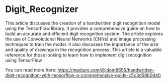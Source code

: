# Digit_Recognizer

This article discusses the creation of a handwritten digit recognition model using the TensorFlow library. It provides a comprehensive guide on how to build an accurate and efficient digit recognition system. The article explores the use of Convolutional Neural Networks (CNNs) and image processing techniques to train the model. It also discusses the importance of the size and quality of drawings in the recognition process. This article is a valuable reference for those looking to learn how to implement digit recognition using TensorFlow

You can read more here:
https://medium.com/@idom6655/handwritten-digit-recognition-with-tensorflow-a-comprehensive-guide-c5c3d58b0d40
